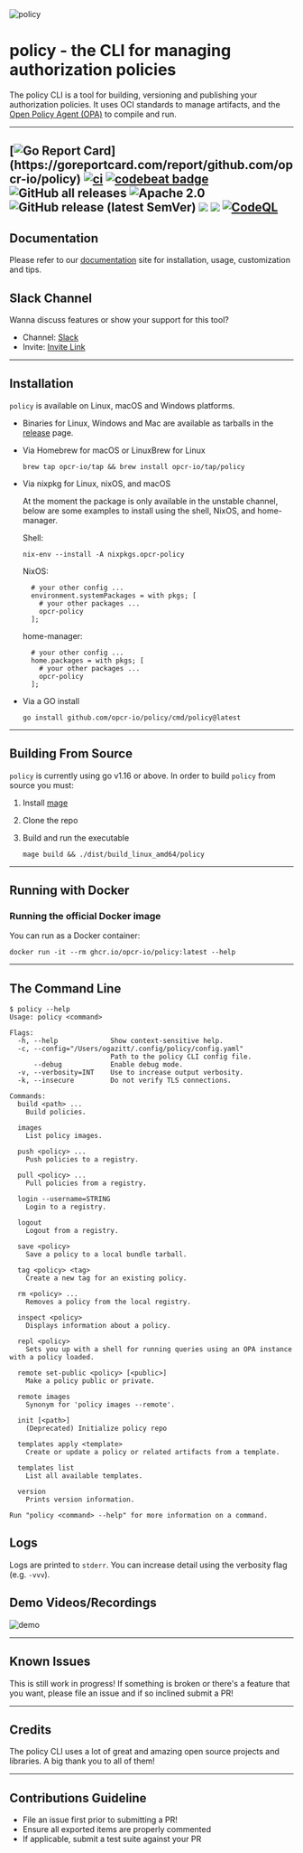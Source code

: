 <img src="assets/policy.png" alt="policy">

# policy - the CLI for managing authorization policies

The policy CLI is a tool for building, versioning and publishing your authorization policies.
It uses OCI standards to manage artifacts, and the [Open Policy Agent (OPA)](https://github.com/open-policy-agent/opa) to compile and run.

---

[![Go Report Card](https://goreportcard.com/badge/github.com/opcr-io/policy?)](https://goreportcard.com/report/github.com/opcr-io/policy)
[![ci](https://github.com/opcr-io/policy/actions/workflows/ci.yaml/badge.svg)](https://github.com/opcr-io/policy/actions/workflows/ci.yaml)
[![codebeat badge](https://codebeat.co/badges/8e9c8690-9890-46d4-accc-17e5ac24cd88)](https://codebeat.co/projects/github-com-opcr-io-policy-main)
![GitHub all releases](https://img.shields.io/github/downloads/opcr-io/policy/total)
![Apache 2.0](https://img.shields.io/github/license/opcr-io/policy)
![GitHub release (latest SemVer)](https://img.shields.io/github/v/release/opcr-io/policy)
[<img src="https://img.shields.io/badge/slack-@asertocommunity-yellow.svg?logo=slack">](https://asertocommunity.slack.com/)
[<img src="https://img.shields.io/badge/docs-%F0%9F%95%B6-blue">](https://www.openpolicyregistry.io/docs/intro)
[![CodeQL](https://github.com/opcr-io/policy/actions/workflows/codeql-analysis.yml/badge.svg)](https://github.com/opcr-io/policy/actions/workflows/codeql-analysis.yml)
---

## Documentation

Please refer to our [documentation](https://openpolicyregistry.io) site for installation, usage, customization and tips.

## Slack Channel

Wanna discuss features or show your support for this tool?

* Channel: [Slack](https://asertocommunity.slack.com/)
* Invite: [Invite Link](https://asertocommunity.slack.com/join/shared_invite/zt-p06gin84-xNswWpTGyPDPxCz0LMux3g#/shared-invite/email)

---

## Installation

`policy` is available on Linux, macOS and Windows platforms.

* Binaries for Linux, Windows and Mac are available as tarballs in the [release](https://github.com/opcr-io/policy/releases) page.

* Via Homebrew for macOS or LinuxBrew for Linux

   ```shell
  brew tap opcr-io/tap && brew install opcr-io/tap/policy
   ```

* Via nixpkg for Linux, nixOS, and macOS

   At the moment the package is only available in the unstable channel, below are some examples to install using the shell, NixOS, and home-manager.

   Shell:
   ```shell
   nix-env --install -A nixpkgs.opcr-policy
   ```

   NixOS:
   ```shell
     # your other config ...
     environment.systemPackages = with pkgs; [
       # your other packages ...
       opcr-policy
     ];

   ```

   home-manager:
   ```shell
     # your other config ...
     home.packages = with pkgs; [
       # your other packages ...
       opcr-policy
     ];
   ```

* Via a GO install

  ```shell
  go install github.com/opcr-io/policy/cmd/policy@latest
  ```

---

## Building From Source

 `policy` is currently using go v1.16 or above. In order to build `policy` from source you must:

 1. Install [mage](https://magefile.org/)
 2. Clone the repo
 3. Build and run the executable

      ```shell
      mage build && ./dist/build_linux_amd64/policy
      ```

---

## Running with Docker

### Running the official Docker image

  You can run as a Docker container:

  ```shell
  docker run -it --rm ghcr.io/opcr-io/policy:latest --help
  ```


---

## The Command Line

```shell
$ policy --help
Usage: policy <command>

Flags:
  -h, --help             Show context-sensitive help.
  -c, --config="/Users/ogazitt/.config/policy/config.yaml"
                         Path to the policy CLI config file.
      --debug            Enable debug mode.
  -v, --verbosity=INT    Use to increase output verbosity.
  -k, --insecure         Do not verify TLS connections.

Commands:
  build <path> ...
    Build policies.

  images
    List policy images.

  push <policy> ...
    Push policies to a registry.

  pull <policy> ...
    Pull policies from a registry.

  login --username=STRING
    Login to a registry.

  logout
    Logout from a registry.

  save <policy>
    Save a policy to a local bundle tarball.

  tag <policy> <tag>
    Create a new tag for an existing policy.

  rm <policy> ...
    Removes a policy from the local registry.

  inspect <policy>
    Displays information about a policy.

  repl <policy>
    Sets you up with a shell for running queries using an OPA instance with a policy loaded.

  remote set-public <policy> [<public>]
    Make a policy public or private.

  remote images
    Synonym for 'policy images --remote'.

  init [<path>]
    (Deprecated) Initialize policy repo

  templates apply <template>
    Create or update a policy or related artifacts from a template.

  templates list
    List all available templates.

  version
    Prints version information.

Run "policy <command> --help" for more information on a command.
```

## Logs

Logs are printed to `stderr`. You can increase detail using the verbosity flag (e.g. `-vvv`).

## Demo Videos/Recordings

![demo](./assets/demo-policy.gif)

---

## Known Issues

This is still work in progress! If something is broken or there's a feature
that you want, please file an issue and if so inclined submit a PR!

---

## Credits

The policy CLI uses a lot of great and amazing open source projects and libraries.
A big thank you to all of them!

---

## Contributions Guideline

* File an issue first prior to submitting a PR!
* Ensure all exported items are properly commented
* If applicable, submit a test suite against your PR
